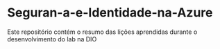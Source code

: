 # Seguran-a-e-Identidade-na-Azure
Este repositório contém o resumo das lições aprendidas durante o desenvolvimento do lab na DIO
